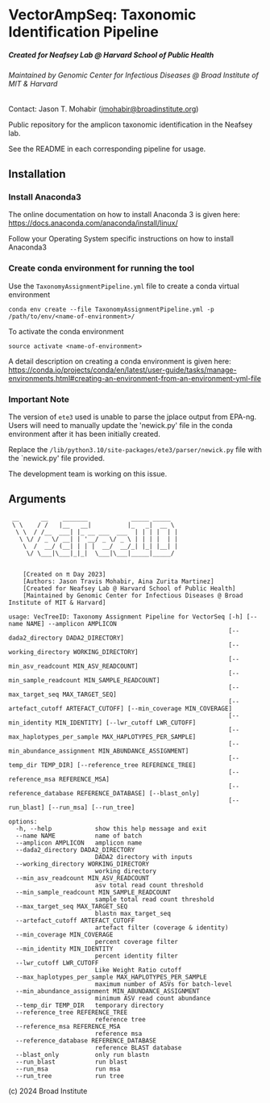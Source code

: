 # VectorAmpSeq: Taxonomic Identification Pipeline 

##### Created for Neafsey Lab @ Harvard School of Public Health

###### Maintained by Genomic Center for Infectious Diseases @ Broad Institute of MIT & Harvard

Contact: Jason T. Mohabir (jmohabir@broadinstitute.org)

Public repository for the amplicon taxonomic identification in the Neafsey lab.

See the README in each corresponding pipeline for usage.

## Installation

### Install Anaconda3

The online documentation on how to install Anaconda 3 is given here: https://docs.anaconda.com/anaconda/install/linux/  

Follow your Operating System specific instructions on how to install Anaconda3

### Create conda environment for running the tool

Use the ```TaxonomyAssignmentPipeline.yml``` file to create a conda virtual environment

```
conda env create --file TaxonomyAssignmentPipeline.yml -p /path/to/env/<name-of-environment>/
```
To activate the conda environment
```
source activate <name-of-environment>
```
A detail description on creating a conda environment is given here: https://conda.io/projects/conda/en/latest/user-guide/tasks/manage-environments.html#creating-an-environment-from-an-environment-yml-file

### Important Note 

The version of `ete3` used is unable to parse the jplace output from EPA-ng. Users will need to manually update the 'newick.py' file in the conda environment after it has been initially created. 

Replace the `/lib/python3.10/site-packages/ete3/parser/newick.py` file with the `newick.py' file provided. 

The development team is working on this issue. 

## Arguments

```
 __      __    _______            _____ _____  
 \ \    / /   |__   __|          |_   _|  __ \ 
  \ \  / /__  ___| |_ __ ___  ___  | | | |  | |
   \ \/ / _ \/ __| | '__/ _ \/ _ \ | | | |  | |
    \  /  __/ (__| | | |  __/  __/_| |_| |__| |
     \/ \___|\___|_|_|  \___|\___|_____|_____/ 
                                               
                                               
    [Created on π Day 2023]
    [Authors: Jason Travis Mohabir, Aina Zurita Martinez]
    [Created for Neafsey Lab @ Harvard School of Public Health]
    [Maintained by Genomic Center for Infectious Diseases @ Broad Institute of MIT & Harvard]
    
usage: VecTreeID: Taxonomy Assignment Pipeline for VectorSeq [-h] [--name NAME] --amplicon AMPLICON
                                                             [--dada2_directory DADA2_DIRECTORY]
                                                             [--working_directory WORKING_DIRECTORY]
                                                             [--min_asv_readcount MIN_ASV_READCOUNT]
                                                             [--min_sample_readcount MIN_SAMPLE_READCOUNT]
                                                             [--max_target_seq MAX_TARGET_SEQ]
                                                             [--artefact_cutoff ARTEFACT_CUTOFF] [--min_coverage MIN_COVERAGE]
                                                             [--min_identity MIN_IDENTITY] [--lwr_cutoff LWR_CUTOFF]
                                                             [--max_haplotypes_per_sample MAX_HAPLOTYPES_PER_SAMPLE]
                                                             [--min_abundance_assignment MIN_ABUNDANCE_ASSIGNMENT]
                                                             [--temp_dir TEMP_DIR] [--reference_tree REFERENCE_TREE]
                                                             [--reference_msa REFERENCE_MSA]
                                                             [--reference_database REFERENCE_DATABASE] [--blast_only]
                                                             [--run_blast] [--run_msa] [--run_tree]

options:
  -h, --help            show this help message and exit
  --name NAME           name of batch
  --amplicon AMPLICON   amplicon name
  --dada2_directory DADA2_DIRECTORY
                        DADA2 directory with inputs
  --working_directory WORKING_DIRECTORY
                        working directory
  --min_asv_readcount MIN_ASV_READCOUNT
                        asv total read count threshold
  --min_sample_readcount MIN_SAMPLE_READCOUNT
                        sample total read count threshold
  --max_target_seq MAX_TARGET_SEQ
                        blastn max_target_seq
  --artefact_cutoff ARTEFACT_CUTOFF
                        artefact filter (coverage & identity)
  --min_coverage MIN_COVERAGE
                        percent coverage filter
  --min_identity MIN_IDENTITY
                        percent identity filter
  --lwr_cutoff LWR_CUTOFF
                        Like Weight Ratio cutoff
  --max_haplotypes_per_sample MAX_HAPLOTYPES_PER_SAMPLE
                        maximum number of ASVs for batch-level
  --min_abundance_assignment MIN_ABUNDANCE_ASSIGNMENT
                        minimum ASV read count abundance
  --temp_dir TEMP_DIR   temporary directory
  --reference_tree REFERENCE_TREE
                        reference tree
  --reference_msa REFERENCE_MSA
                        reference msa
  --reference_database REFERENCE_DATABASE
                        reference BLAST database
  --blast_only          only run blastn
  --run_blast           run blast
  --run_msa             run msa
  --run_tree            run tree
```

(c) 2024 Broad Institute 
